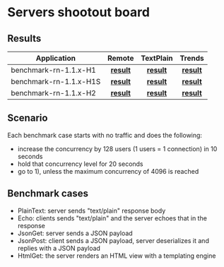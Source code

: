 # Servers shootout board
## Results

| Application  | Remote | TextPlain | Trends |
| ---  | :---: | :---: | :---: |
| benchmark-rn-1.1.x-H1 | [**result**](bench/benchmark-rn-1.1.x-H1/Remote/index.html) | [**result**](bench/benchmark-rn-1.1.x-H1/TextPlain/index.html) | [**result**](bench/benchmark-rn-1.1.x-H1/Trends/index.html) |
| benchmark-rn-1.1.x-H1S | [**result**](bench/benchmark-rn-1.1.x-H1S/Remote/index.html) | [**result**](bench/benchmark-rn-1.1.x-H1S/TextPlain/index.html) | [**result**](bench/benchmark-rn-1.1.x-H1S/Trends/index.html) |
| benchmark-rn-1.1.x-H2 | [**result**](bench/benchmark-rn-1.1.x-H2/Remote/index.html) | [**result**](bench/benchmark-rn-1.1.x-H2/TextPlain/index.html) | [**result**](bench/benchmark-rn-1.1.x-H2/Trends/index.html) |

## Scenario

Each benchmark case starts with no traffic and does the following:

- increase the concurrency by 128 users (1 users = 1 connection) in 10 seconds
- hold that concurrency level for 20 seconds
- go to 1), unless the maximum concurrency of 4096 is reached

## Benchmark cases
- PlainText: server sends "text/plain" response body
- Echo: clients sends "text/plain" and the server echoes that in the response
- JsonGet: server sends a JSON payload
- JsonPost: client sends a JSON payload, server deserializes it and replies with a JSON payload
- HtmlGet: the server renders an HTML view with a templating engine
